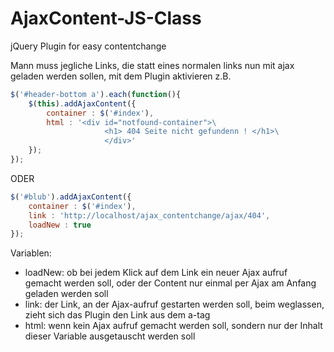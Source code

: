 AjaxContent-JS-Class
====================

jQuery Plugin for easy contentchange


Mann muss jegliche Links, die statt eines normalen links nun mit ajax geladen werden sollen, mit dem Plugin aktivieren
z.B.
```JavaScript
$('#header-bottom a').each(function(){
    $(this).addAjaxContent({
        container : $('#index'),
        html : '<div id="notfound-container">\
                     <h1> 404 Seite nicht gefundenn ! </h1>\
                     </div>'
    });
});
```
ODER
```JavaScript
$('#blub').addAjaxContent({
    container : $('#index'),
    link : 'http://localhost/ajax_contentchange/ajax/404',
    loadNew : true
});
```
Variablen:
* loadNew: ob bei jedem Klick auf dem Link ein neuer Ajax aufruf gemacht werden soll, oder der Content nur einmal per Ajax am Anfang geladen werden soll
* link: der Link, an der Ajax-aufruf gestarten werden soll, beim weglassen, zieht sich das Plugin den Link aus dem a-tag
* html: wenn kein Ajax aufruf gemacht werden soll, sondern nur der Inhalt dieser Variable ausgetauscht werden soll
